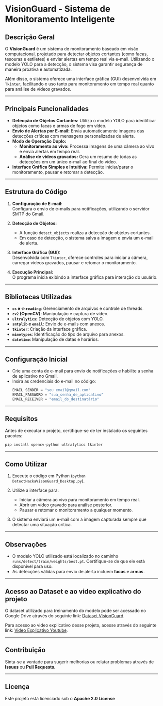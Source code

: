
# **VisionGuard - Sistema de Monitoramento Inteligente**

## **Descrição Geral**
O **VisionGuard** é um sistema de monitoramento baseado em visão computacional, projetado para detectar objetos cortantes (como facas, tesouras e estiletes) e enviar alertas em tempo real via e-mail. Utilizando o modelo YOLO para a detecção, o sistema visa garantir segurança de maneira proativa e automatizada.

Além disso, o sistema oferece uma interface gráfica (GUI) desenvolvida em `Tkinter`, facilitando o uso tanto para monitoramento em tempo real quanto para análise de vídeos gravados.

---

## **Principais Funcionalidades**
- **Detecção de Objetos Cortantes:** Utiliza o modelo YOLO para identificar objetos como facas e armas de fogo em vídeo.
- **Envio de Alertas por E-mail:** Envia automaticamente imagens das detecções críticas com mensagens personalizadas de alerta.
- **Modo de Operação Duplo:**
  - **Monitoramento ao vivo:** Processa imagens de uma câmera ao vivo e envia alertas em tempo real.
  - **Análise de vídeos gravados:** Gera um resumo de todas as detecções em um único e-mail ao final do vídeo.
- **Interface Gráfica Simples e Intuitiva:** Permite iniciar/parar o monitoramento, pausar e retomar a detecção.

---

## **Estrutura do Código**
1. **Configuração de E-mail:**  
   Configura o envio de e-mails para notificações, utilizando o servidor SMTP do Gmail.

2. **Detecção de Objetos:**  
   - A função `detect_objects` realiza a detecção de objetos cortantes.
   - Em caso de detecção, o sistema salva a imagem e envia um e-mail de alerta.

3. **Interface Gráfica (GUI):**  
   Desenvolvida com `Tkinter`, oferece controles para iniciar a câmera, carregar vídeos gravados, pausar e retomar o monitoramento.

4. **Execução Principal:**  
   O programa inicia exibindo a interface gráfica para interação do usuário.

---

## **Bibliotecas Utilizadas**
- **`os` e `threading`**: Gerenciamento de arquivos e controle de threads.
- **`cv2` (OpenCV)**: Manipulação e captura de vídeo.
- **`ultralytics`**: Detecção de objetos com YOLO.
- **`smtplib` e `email`**: Envio de e-mails com anexos.
- **`tkinter`**: Criação da interface gráfica.
- **`mimetypes`**: Identificação do tipo de arquivo para anexos.
- **`datetime`**: Manipulação de datas e horários.

---

## **Configuração Inicial**
- Crie uma conta de e-mail para envio de notificações e habilite a senha de aplicativo no Gmail.
- Insira as credenciais do e-mail no código:
  ```python
  EMAIL_SENDER = "seu_email@gmail.com"
  EMAIL_PASSWORD = "sua_senha_de_aplicativo"
  EMAIL_RECEIVER = "email_do_destinatário"
  ```

---

## **Requisitos**

Antes de executar o projeto, certifique-se de ter instalado os seguintes pacotes:

```bash
pip install opencv-python ultralytics tkinter
```

---

## **Como Utilizar**
1. Execute o código em Python (`python DetectHackaVisonGuard_Desktop.py`).
2. Utilize a interface para:
   - Iniciar a câmera ao vivo para monitoramento em tempo real.
   - Abrir um vídeo gravado para análise posterior.
   - Pausar e retomar o monitoramento a qualquer momento.

3. O sistema enviará um e-mail com a imagem capturada sempre que detectar uma situação crítica.

---

## **Observações**
- O modelo YOLO utilizado está localizado no caminho `runs/detect/train/weights/best.pt`. Certifique-se de que ele está disponível para uso.
- As detecções válidas para envio de alerta incluem **facas** e **armas**.

---

## Acesso ao Dataset e ao video explicativo do projeto

O dataset utilizado para treinamento do modelo pode ser acessado no Google Drive através do seguinte link:
[Dataset VisionGuard](https://drive.google.com/drive/folders/13qi71kzV0WxuKdReM01d0W-EU7aWyEg6?usp=sharing).

Para acesso ao video explicativo desse projeto, acesse através do seguinte link:
[Video Explicativo Youtube](https://youtu.be/-ptQVMex2xI?si=19KDhoERRBA259it).

---

## Contribuição

Sinta-se à vontade para sugerir melhorias ou relatar problemas através de **Issues** ou **Pull Requests**.

---

## Licença

Este projeto está licenciado sob o **Apache 2.0 License**
